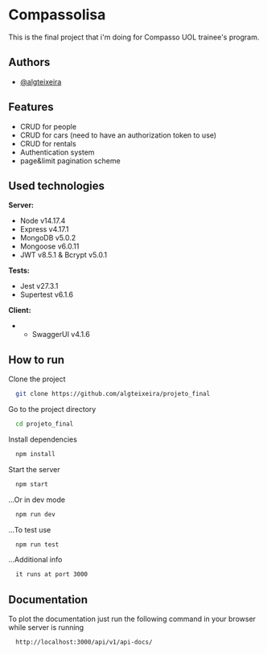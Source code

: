 
# Compassolisa 

This is the final project that i'm doing for Compasso UOL trainee's program.



## Authors

- [@algteixeira](https://www.github.com/algteixeira)


## Features

- CRUD for people
- CRUD for cars (need to have an authorization token to use)
- CRUD for rentals
- Authentication system
- page&limit pagination scheme


## Used technologies

**Server:** 
- Node v14.17.4
- Express v4.17.1
- MongoDB v5.0.2
- Mongoose v6.0.11
- JWT v8.5.1 & Bcrypt v5.0.1

**Tests:**
- Jest v27.3.1
- Supertest v6.1.6

**Client:**
- - SwaggerUI v4.1.6


## How to run

Clone the project

```bash
  git clone https://github.com/algteixeira/projeto_final
```

Go to the project directory

```bash
  cd projeto_final
```

Install dependencies

```bash
  npm install
```

Start the server

```bash
  npm start
```

...Or in dev mode

```bash
  npm run dev
```

...To test use

```bash
  npm run test
```

...Additional info
```bash
  it runs at port 3000
```


## Documentation

To plot the documentation just run the following command in your browser while server is running

```bash
  http://localhost:3000/api/v1/api-docs/
```
    